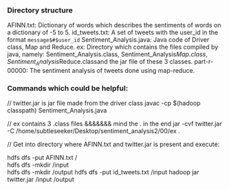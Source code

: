 ### Directory structure
AFINN.txt: Dictionary of words which describes the sentiments of words on a dictionary of -5 to 5.
id_tweets.txt: A set of tweets with the user_id in the format `message$#$user_id`
Sentiment_Analysis.java: Java code of Driver class, Map and Reduce.
ex: Directory which contains the files compiled by java, namely: Sentiment_Analysis.class, Sentiment_Analysis$Map.class, Sentiment_Analysis$Reduce.classand the jar file of these 3 classes.
part-r-00000: The sentiment analysis of tweets done using map-reduce.

### Commands which could be helpful:
// twitter.jar is jar file made from the driver class
javac -cp $(hadoop classpath) Sentiment_Analysis.java

// ex contains 3 .class files &&&&&&& mind the . in the end
jar -cvf twitter.jar -C /home/subtleseeker/Desktop/sentiment_analysis2/00/ex .


// Get into directory where AFINN.txt and twitter.jar is present and execute:

hdfs dfs -put AFINN.txt /    
hdfs dfs -mkdir /input     
hdfs dfs -mkdir /output
hdfs dfs -put id_tweets.txt /input
hadoop jar twitter.jar /input /output